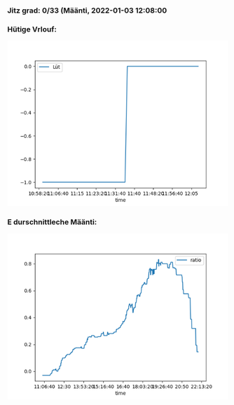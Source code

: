 ### Jitz grad: 0/33 (Määnti, 2022-01-03 12:08:00

### Hütige Vrlouf:
![Graph](Today.png)

### E durschnittleche Määnti:
![Graph](Määnti.png)